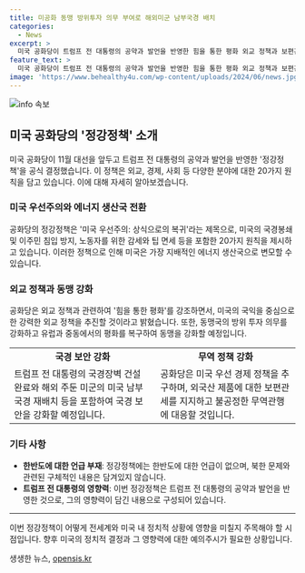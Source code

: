 ```yaml
---
title: 미공화 동맹 방위투자 의무 부여로 해외미군 남부국경 배치
categories:
  - News
excerpt: >
  미국 공화당이 트럼프 전 대통령의 공약과 발언을 반영한 힘을 통한 평화 외교 정책과 보편관세 공약 등을 당의 정강정책으로 공식 결정했다. 정강정책은 국경봉쇄 및 이주민 침입 차단, 국내 생산 강화, 국방력 강화 등을 포함하며, 한반도에 대한 구체적인 언급은 없다. 이외에도 동맹국에 방위 투자를 의무화하고 무역 정책 등에 변화를 가져올 예정이다. 트럼프의 공약과 발언을 바탕으로 한 구체적인 내용이 담긴 정강정책으로, 전당대회에서 미국을 다시 위대하게 만들기를 강조할 예정이다.
feature_text: >
  미국 공화당이 트럼프 전 대통령의 공약과 발언을 반영한 힘을 통한 평화 외교 정책과 보편관세 공약 등을 당의 정강정책으로 공식 결정했다. 정강정책은 국경봉쇄 및 이주민 침입 차단, 국내 생산 강화, 국방력 강화 등을 포함하며, 한반도에 대한 구체적인 언급은 없다. 이외에도 동맹국에 방위 투자를 의무화하고 무역 정책 등에 변화를 가져올 예정이다. 트럼프의 공약과 발언을 바탕으로 한 구체적인 내용이 담긴 정강정책으로, 전당대회에서 미국을 다시 위대하게 만들기를 강조할 예정이다.
image: 'https://www.behealthy4u.com/wp-content/uploads/2024/06/news.jpg'
---
```


<p><img src="https://www.behealthy4u.com/wp-content/uploads/2024/06/news.jpg" alt="info 속보" /></p>

<h2 data-ke-size="size26">미국 공화당의 '정강정책' 소개</h2>

<p data-ke-size="size16">미국 공화당이 11월 대선을 앞두고 트럼프 전 대통령의 공약과 발언을 반영한 '정강정책'을 공식 결정했습니다. 이 정책은 외교, 경제, 사회 등 다양한 분야에 대한 20가지 원칙을 담고 있습니다. 이에 대해 자세히 알아보겠습니다.</p>

<h3>미국 우선주의와 에너지 생산국 전환</h3>

<p data-ke-size="size16">공화당의 정강정책은 '미국 우선주의: 상식으로의 복귀'라는 제목으로, 미국의 국경봉쇄 및 이주민 침입 방지, 노동자를 위한 감세와 팁 면세 등을 포함한 20가지 원칙을 제시하고 있습니다. 이러한 정책으로 인해 미국은 가장 지배적인 에너지 생산국으로 변모할 수 있습니다.</p>

<h3>외교 정책과 동맹 강화</h3>

<p data-ke-size="size16">공화당은 외교 정책과 관련하여 '힘을 통한 평화'를 강조하면서, 미국의 국익을 중심으로 한 강력한 외교 정책을 추진할 것이라고 밝혔습니다. 또한, 동맹국의 방위 투자 의무를 강화하고 유럽과 중동에서의 평화를 복구하여 동맹을 강화할 예정입니다.</p>

<table style="width: 100%;">
<tbody>
<tr>
<td style="text-align: center; height: 17px;"><b>국경 보안 강화</b></td>
<td style="text-align: center; height: 17px;"><b>무역 정책 강화</b></td>
</tr>
<tr>
<td style="text-align: left;">트럼프 전 대통령의 국경장벽 건설 완료와 해외 주둔 미군의 미국 남부 국경 재배치 등을 포함하여 국경 보안을 강화할 예정입니다.</td>
<td style="text-align: left;">공화당은 미국 우선 경제 정책을 추구하며, 외국산 제품에 대한 보편관세를 지지하고 불공정한 무역관행에 대응할 것입니다.</td>
</tr>
</tbody>
</table>

<h3>기타 사항</h3>

<ul>
<li><b>한반도에 대한 언급 부재</b>: 정강정책에는 한반도에 대한 언급이 없으며, 북한 문제와 관련된 구체적인 내용은 담겨있지 않습니다.</li>
<li><b>트럼프 전 대통령의 영향력</b>: 이번 정강정책은 트럼프 전 대통령의 공약과 발언을 반영한 것으로, 그의 영향력이 담긴 내용으로 구성되어 있습니다.</li>
</ul>

<hr>

<p data-ke-size="size16">이번 정강정책이 어떻게 전세계와 미국 내 정치적 상황에 영향을 미칠지 주목해야 할 시점입니다. 향후 미국의 정치적 결정과 그 영향력에 대한 예의주시가 필요한 상황입니다.</p>
생생한 뉴스, <a href="https://opensis.kr" rel="dofollow">opensis.kr</a>


